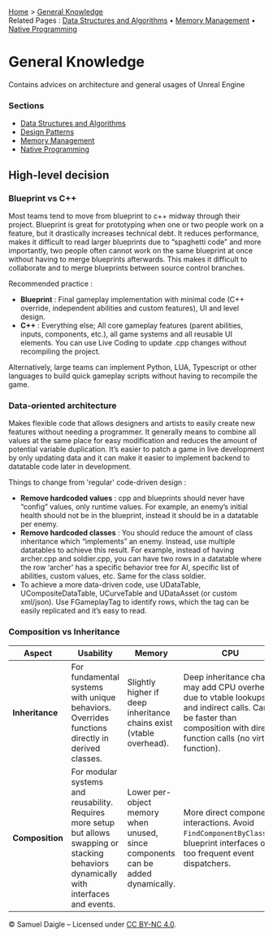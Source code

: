 [Home](../README.md) > [General Knowledge](README.md)  
Related Pages : [Data Structures and Algorithms](Data%20Structures%20and%20Algorithms.md) • [Memory Management](Memory%20Management.md) • [Native Programming](Native%20Programming.md)
# General Knowledge
Contains advices on architecture and general usages of Unreal Engine

### Sections
- [Data Structures and Algorithms](Data%20Structures%20and%20Algorithms.md)
- [Design Patterns](Design%20Patterns.md)
- [Memory Management](Memory%20Management.md)
- [Native Programming](Native%20Programming.md)

## High-level decision
### Blueprint vs C++
Most teams tend to move from blueprint to c++ midway through their project. Blueprint is great for prototyping when one or two people work on a feature, but it drastically increases technical debt. It reduces performance, makes it difficult to read larger blueprints due to “spaghetti code” and more importantly, two people often cannot work on the same blueprint at once without having to merge blueprints afterwards. This makes it difficult to collaborate and to merge blueprints between source control branches.

Recommended practice : 
- **Blueprint** : Final gameplay implementation with minimal code (C++ override, independent abilities and custom features), UI and level design.
- **C++** : Everything else; All core gameplay features (parent abilities, inputs, components, etc.), all game systems and all reusable UI elements. You can use Live Coding to update .cpp changes without recompiling the project.

Alternatively, large teams can implement Python, LUA, Typescript or other languages to build quick gameplay scripts without having to recompile the game.

### Data-oriented architecture
Makes flexible code that allows designers and artists to easily create new features without needing a programmer. It generally means to combine all values at the same place for easy modification and reduces the amount of potential variable duplication. It’s easier to patch a game in live development by only updating data and it can make it easier to implement backend to datatable code later in development.

Things to change from 'regular' code-driven design :
- **Remove hardcoded values** : cpp and blueprints should never have “config” values, only runtime values. For example, an enemy’s initial health should not be in the blueprint, instead it should be in a datatable per enemy.
- **Remove hardcoded classes** : You should reduce the amount of class inheritance which “implements” an enemy. Instead, use multiple datatables to achieve this result. For example, instead of having archer.cpp and soldier.cpp, you can have two rows in a datatable where the row ‘archer’ has a specific behavior tree for AI, specific list of abilities, custom values, etc. Same for the class soldier.
- To achieve a more data-driven code, use UDataTable, UCompositeDataTable, UCurveTable and UDataAsset (or custom xml/json). Use FGameplayTag to identify rows, which the tag can be easily replicated and it’s easy to read.

### Composition vs Inheritance

| **Aspect**       | **Usability**                                                   | **Memory**                                                        | **CPU**                                                                 |
|------------------|---------------------------------------------------------------|-------------------------------------------------------------------|------------------------------------------------------------------------|
| **Inheritance**  | For fundamental systems with unique behaviors. Overrides functions directly in derived classes. | Slightly higher if deep inheritance chains exist (vtable overhead). | Deep inheritance chains may add CPU overhead due to vtable lookups and indirect calls. Can be faster than composition with direct function calls (no virtual function). |
| **Composition**  | For modular systems and reusability. Requires more setup but allows swapping or stacking behaviors dynamically with interfaces and events. | Lower per-object memory when unused, since components can be added dynamically. | More direct component interactions. Avoid `FindComponentByClass()`, blueprint interfaces or too frequent event dispatchers. |


© Samuel Daigle – Licensed under [CC BY-NC 4.0](https://creativecommons.org/licenses/by-nc/4.0/). 